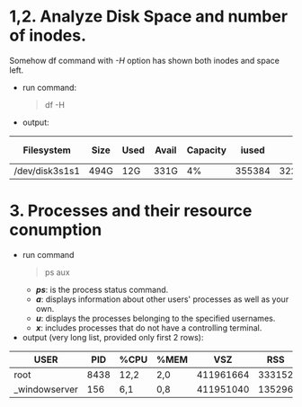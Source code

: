 # 1,2. Analyze Disk Space and number of inodes.
Somehow df command with _-H_ option has shown both inodes and space left.
  * run command:
    > df -H
  * output:

|Filesystem     |Size|Used|Avail|Capacity|iused |ifree     |%iused|Mounted on|
|---------------|----|----|-----|--------|------|----------|------|----------|
| /dev/disk3s1s1|494G|12G |331G |4%      |355384|3228127480|0%    |  /       |
# 3. Processes and their resource conumption
  * run command
    > ps aux
    * __*ps*__: is the process status command.
    * __*a*__: displays information about other users' processes as well as your own.
    * __*u*__: displays the processes belonging to the specified usernames.
    * __*x*__: includes processes that do not have a controlling terminal.
  * output (very long list, provided only first 2 rows):

|USER|PID |%CPU|%MEM|VSZ      |RSS   |TT  |STAT|STARTED|TIME     |COMMAND                                          |
|----|----|----|----|---------|------|----|----|-------|---------|-------------------------------------------------|
|root|8438|12,2|2,0 |411961664|333152|??  |Ss  |11сен23|879:07.70|/Applications/Kaspersky Anti-Virus For Mac.app/Co|
|_windowserver|      156|   6,1|  0,8| 411951040| 135296 |  ??|  Ss |   1янв70 |2804:18.71| /System/Library/PrivateFrameworks/SkyLight.framew
